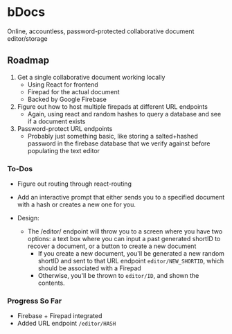 # bDocs

Online, accountless, password-protected collaborative document editor/storage

## Roadmap

1. Get a single collaborative document working locally
   - Using React for frontend
   - Firepad for the actual document
   - Backed by Google Firebase
2. Figure out how to host multiple firepads at different URL endpoints
   - Again, using react and random hashes to query a database and see if a document exists
3. Password-protect URL endpoints
   - Probably just something basic, like storing a salted+hashed password in the firebase database
     that we verify against before populating the text editor

### To-Dos

- Figure out routing through react-routing
- Add an interactive prompt that either sends you to a specified document with a hash or creates a new one for you.

- Design:
  - The /editor/ endpoint will throw you to a screen where you have two options: a text box where you can input a past generated shortID to recover a document, or a button to create a new document
    - If you create a new document, you'll be generated a new random shortID and sent to that URL endpoint `editor/NEW_SHORTID`, which should be associated with a Firepad
    - Otherwise, you'll be thrown to `editor/ID`, and shown the contents.

### Progress So Far

- Firebase + Firepad integrated
- Added URL endpoint `/editor/HASH`

